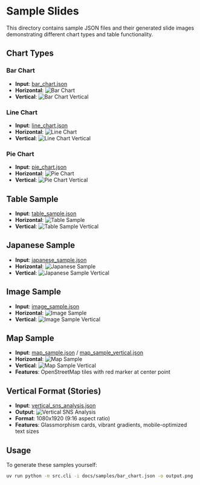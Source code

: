 # Sample Slides

This directory contains sample JSON files and their generated slide images demonstrating different chart types and table functionality.

## Chart Types

### Bar Chart
- **Input**: [bar_chart.json](bar_chart.json)
- **Horizontal**: ![Bar Chart](bar_chart.png)
- **Vertical**: ![Bar Chart Vertical](bar_chart_vertical.png)

### Line Chart
- **Input**: [line_chart.json](line_chart.json)
- **Horizontal**: ![Line Chart](line_chart.png)
- **Vertical**: ![Line Chart Vertical](line_chart_vertical.png)

### Pie Chart
- **Input**: [pie_chart.json](pie_chart.json)
- **Horizontal**: ![Pie Chart](pie_chart.png)
- **Vertical**: ![Pie Chart Vertical](pie_chart_vertical.png)

## Table Sample
- **Input**: [table_sample.json](table_sample.json)
- **Horizontal**: ![Table Sample](table_sample.png)
- **Vertical**: ![Table Sample Vertical](table_sample_vertical.png)

## Japanese Sample
- **Input**: [japanese_sample.json](japanese_sample.json)
- **Horizontal**: ![Japanese Sample](japanese_sample.png)
- **Vertical**: ![Japanese Sample Vertical](japanese_sample_vertical.png)

## Image Sample
- **Input**: [image_sample.json](image_sample.json)
- **Horizontal**: ![Image Sample](image_sample.png)
- **Vertical**: ![Image Sample Vertical](image_sample_vertical.png)

## Map Sample
- **Input**: [map_sample.json](map_sample.json) / [map_sample_vertical.json](map_sample_vertical.json)
- **Horizontal**: ![Map Sample](map_sample.png)
- **Vertical**: ![Map Sample Vertical](map_sample_vertical.png)
- **Features**: OpenStreetMap tiles with red marker at center point

## Vertical Format (Stories)
- **Input**: [vertical_sns_analysis.json](vertical_sns_analysis.json)
- **Output**: ![Vertical SNS Analysis](vertical_sns_analysis.png)
- **Format**: 1080x1920 (9:16 aspect ratio)
- **Features**: Glassmorphism cards, vibrant gradients, mobile-optimized text sizes

## Usage

To generate these samples yourself:

```bash
uv run python -m src.cli -i docs/samples/bar_chart.json -o output.png
```